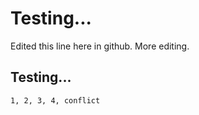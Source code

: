 Testing...
=========

Edited this line here in github. More editing.

Testing...
--------

    1, 2, 3, 4, conflict

